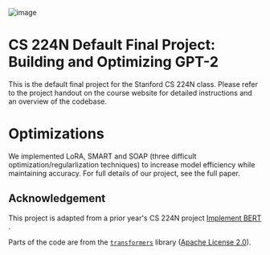 ![image](https://github.com/user-attachments/assets/c0180cd0-6a4c-4136-bc79-57eb99213f68)



# CS 224N Default Final Project: Building and Optimizing GPT-2

This is the default final project for the Stanford CS 224N class. Please refer to the project handout on the course
website for detailed instructions and an overview of the codebase.

# Optimizations

We implemented LoRA, SMART and SOAP (three difficult optimization/regularlization techniques) to increase model efficiency while maintaining accuracy. For full details of our project, see the full paper.

## Acknowledgement

This project is adapted from a prior year's CS 224N
project [Implement BERT](https://web.stanford.edu/class/archive/cs/cs224n/cs224n.1246/project/default-final-project-handout-minbert-spr2024-updated.pdf)
.

Parts of the code are from the [`transformers`](https://github.com/huggingface/transformers)
library ([Apache License 2.0](./LICENSE)).
